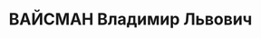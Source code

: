 ---
title: ВАЙСМАН Владимир Львович
description: 'Род. в 1894, Одесса, еврей, член ВКП(б) с 1919, из служащих.

  Звание: 05.01.1936 - бригадный комиссар.

  Награды: 17.09.1933 - знак «Почетный работник ВЧК—ОГПУ (XV)», 14.02.1936 - орден
  Красной Звезды.

  нач. Центральной школы собаководства ГУПВО НКВД СССР, бригадный комиссар, уволен
  21.09.1937.

  Арестован 23.08.1937. Осужден 16.11.1937 ВК ВС СССР, ВМН. Расстрелян 16.11.1937.

  Реабилитирован 18.12.1991.'
---